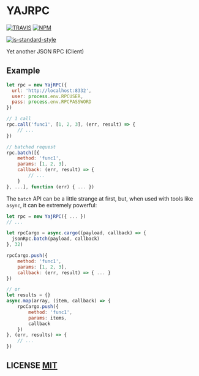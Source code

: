 # YAJRPC

[![TRAVIS](https://secure.travis-ci.org/dcousens/yajrpc.png)](http://travis-ci.org/dcousens/YAJRPC)
[![NPM](http://img.shields.io/npm/v/yajrpc.svg)](https://www.npmjs.org/package/YAJRPC)

[![js-standard-style](https://cdn.rawgit.com/feross/standard/master/badge.svg)](https://github.com/feross/standard)

Yet another JSON RPC (Client)


## Example

``` javascript
let rpc = new YajRPC({
  url: 'http://localhost:8332',
  user: process.env.RPCUSER,
  pass: process.env.RPCPASSWORD
})

// 1 call
rpc.call('func1', [1, 2, 3], (err, result) => {
	// ...
})

// batched request
rpc.batch([{
	method: 'func1',
	params: [1, 2, 3],
	callback: (err, result) => {
		// ...
	}
}, ...], function (err) { ... })
```

The `batch` API can be a little strange at first, but, when used with tools like `async`, it can be extremely powerful:

``` javascript
let rpc = new YajRPC({ ... })
// ...

let rpcCargo = async.cargo((payload, callback) => {
  jsonRpc.batch(payload, callback)
}, 32)

rpcCargo.push({
	method: 'func1',
	params: [1, 2, 3],
	callback: (err, result) => { ... }
})

// or
let results = {}
async.map(array, (item, callback) => {
	rpcCargo.push({
		method: 'func1',
		params: items,
		callback
	})
}, (err, results) => {
	// ...
})
```

## LICENSE [MIT](LICENSE)
